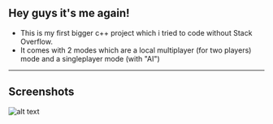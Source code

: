 ## Hey guys it's me again!

- This is my first bigger c++ project which i tried to code without Stack Overflow.
- It comes with 2 modes which are a local multiplayer (for two players) mode and a singleplayer mode (with "AI")
---

## Screenshots
![alt text](https://media.discordapp.net/attachments/764445839955329034/816997197735526410/unknown.png)
